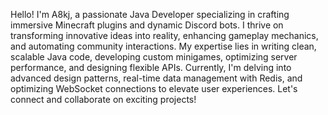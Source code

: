 Hello! I'm A8kj, a passionate Java Developer specializing in crafting immersive Minecraft plugins and dynamic Discord bots. I thrive on transforming innovative ideas into reality, enhancing gameplay mechanics, and automating community interactions. My expertise lies in writing clean, scalable Java code, developing custom minigames, optimizing server performance, and designing flexible APIs. Currently, I'm delving into advanced design patterns, real-time data management with Redis, and optimizing WebSocket connections to elevate user experiences. Let's connect and collaborate on exciting projects!


<!-- 

# don't forget to update me mr.a8kj :)

-->

